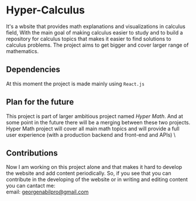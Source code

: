 # Hyper-Calculus
It's a wbsite that provides math explanations and visualizations in calculus field, With the main goal of making calculus easier to study and to build a repository for calculus topics that makes it easier to find solutions to calculus problems. The project aims to get bigger and cover larger range of mathematics.

## Dependencies
 At this moment the project is made mainly using `React.js`
 
## Plan for the future
This project is part of larger ambitious project named *Hyper Math*. And at some point in the future there will be a merging between these two projects. \
Hyper Math project will cover all main math topics and will provide a full user experience (with a production backend and front-end and APIs) \

## Contributions
Now I am working on this project alone and that makes it hard to develop the website and add content periodically. So, if you see that you can contribute in the developing of the website or in writing and editing content you can cantact me:\
email: georgenabilpro@gmail.com
